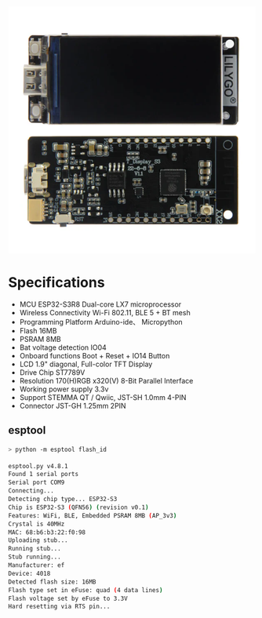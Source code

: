 <img src="Lilygo-T-display_2.webp" alt="ESP32-S3R8 Dual-core LX7 microprocessor">

# Specifications
* MCU 	ESP32-S3R8 Dual-core LX7 microprocessor
* Wireless Connectivity 	Wi-Fi 802.11, BLE 5 + BT mesh
* Programming Platform 	Arduino-ide、 Micropython
* Flash 	16MB
* PSRAM 	8MB
* Bat voltage detection 	IO04
* Onboard functions 	Boot + Reset + IO14 Button
* LCD 	1.9" diagonal, Full-color TFT Display
* Drive Chip 	ST7789V
* Resolution 	170(H)RGB x320(V) 8-Bit Parallel Interface
* Working power supply 	3.3v
* Support STEMMA QT / Qwiic, JST-SH 1.0mm 4-PIN
* Connector 	JST-GH 1.25mm 2PIN

## esptool

```bash
> python -m esptool flash_id

esptool.py v4.8.1
Found 1 serial ports
Serial port COM9
Connecting...
Detecting chip type... ESP32-S3
Chip is ESP32-S3 (QFN56) (revision v0.1)
Features: WiFi, BLE, Embedded PSRAM 8MB (AP_3v3)
Crystal is 40MHz
MAC: 68:b6:b3:22:f0:98
Uploading stub...
Running stub...
Stub running...
Manufacturer: ef
Device: 4018
Detected flash size: 16MB
Flash type set in eFuse: quad (4 data lines)
Flash voltage set by eFuse to 3.3V
Hard resetting via RTS pin...
```